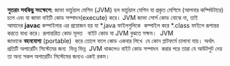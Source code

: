 
**সুতরাং সবকিছু সংক্ষেপে:** জাভা ভার্চুয়াল মেশিন (JVM) হল ভার্চুয়াল মেশিন যা প্রকৃত মেশিমে (আপনার কম্পিউটারে) চলে এবং যা জাভা বাইটি কোড সম্পাদন(execute) করে। JVM জাভা সোর্স কোড বোঝে না, তাই আমাদের **javac** কম্পাইলার এর প্রয়োজন হয় যা *.java ফাইলগুলিকে  কম্পাইল করে *.class ফাইলে রূপান্তর করতে বাধ্য করে। রূপান্তরিত কোড মূলত   বাইট কোড যা JVM বুঝতে সক্ষম।  JVM জাভাকে **বহনযোগ্য** (portable)  করে তোলে ফলে কোড একবার লিখে  যে কোন প্লাটফর্মে চালানা যায়। অর্থাৎ প্রতিটি অপারেটিং সিস্টেমের জন্য  ভিন্ন ভিন্ন  JVM থাকলেও বাইট কোড সম্পাদন  করার পরে তারা যে আউটপুট দেয় তা অন্য সকল অপারেটিং সিস্টেমের জন্যও একই রকম।
